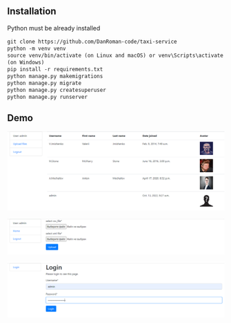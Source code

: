 ## Installation

Python must be already installed

```shell
git clone https://github.com/DanRoman-code/taxi-service
python -m venv venv
source venv/bin/activate (on Linux and macOS) or venv\Scripts\activate (on Windows)
pip install -r requirements.txt
python manage.py makemigrations
python manage.py migrate
python manage.py createsuperuser
python manage.py runserver
```
## Demo

![Website Interface](demo1.PNG)

![Website Interface](demo2.PNG)

![Website Interface](demo3.PNG)